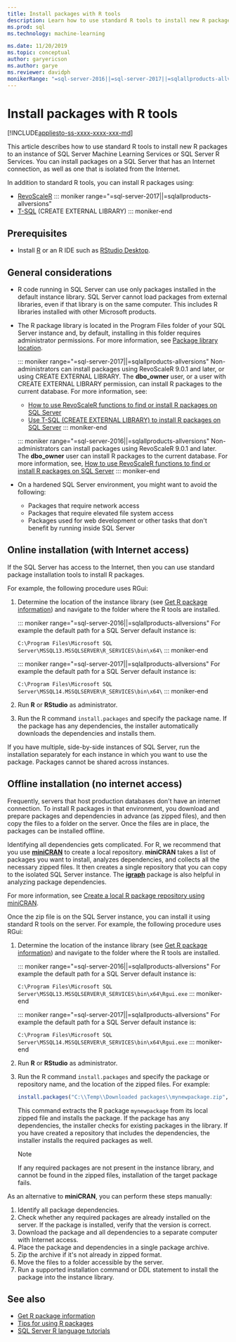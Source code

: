 ```yaml
---
title: Install packages with R tools
description: Learn how to use standard R tools to install new R packages to an instance of SQL Server Machine Learning Services or SQL Server R Services.
ms.prod: sql
ms.technology: machine-learning

ms.date: 11/20/2019
ms.topic: conceptual
author: garyericson
ms.author: garye
ms.reviewer: davidph
monikerRange: "=sql-server-2016||=sql-server-2017||=sqlallproducts-allversions"
---
```


# Install packages with R tools

[!INCLUDE[appliesto-ss-xxxx-xxxx-xxx-md](../../includes/appliesto-ss-xxxx-xxxx-xxx-md.md)]

This article describes how to use standard R tools to install new R packages to an instance of SQL Server Machine Learning Services or SQL Server R Services. You can install packages on a SQL Server that has an Internet connection, as well as one that is isolated from the Internet.

In addition to standard R tools, you can install R packages using:

+ [RevoScaleR](use-revoscaler-to-manage-r-packages.md)
::: moniker range="=sql-server-2017||=sqlallproducts-allversions"
+ [T-SQL](install-r-packages-tsql.md) (CREATE EXTERNAL LIBRARY)
::: moniker-end

## Prerequisites

- Install [R](https://www.r-project.org) or an R IDE such as [RStudio Desktop](https://www.rstudio.com/products/rstudio/download/).

## General considerations

+ R code running in SQL Server can use only packages installed in the default instance library. SQL Server cannot load packages from external libraries, even if that library is on the same computer.
This includes R libraries installed with other Microsoft products.

+ The R package library is located in the Program Files folder of your SQL Server instance and, by default, installing in this folder requires administrator permissions. For more information, see [Package library location](../package-management/r-package-information.md#default-r-library-location).

  ::: moniker range="=sql-server-2017||=sqlallproducts-allversions"
  Non-administrators can install packages using RevoScaleR 9.0.1 and later, or using CREATE EXTERNAL LIBRARY. The **dbo_owner** user, or a user with CREATE EXTERNAL LIBRARY permission, can install R packages to the current database. For more information, see:
  + [How to use RevoScaleR functions to find or install R packages on SQL Server](use-revoscaler-to-manage-r-packages.md)
  + [Use T-SQL (CREATE EXTERNAL LIBRARY) to install R packages on SQL Server](install-r-packages-tsql.md)
  ::: moniker-end

  ::: moniker range="=sql-server-2016||=sqlallproducts-allversions"
  Non-administrators can install packages using RevoScaleR 9.0.1 and later. The **dbo_owner** user can install R packages to the current database. For more information, see, [How to use RevoScaleR functions to find or install R packages on SQL Server](use-revoscaler-to-manage-r-packages.md)
  ::: moniker-end

+ On a hardened SQL Server environment, you might want to avoid the following:
  + Packages that require network access
  + Packages that require elevated file system access
  + Packages used for web development or other tasks that don't benefit by running inside SQL Server

## Online installation (with Internet access)

If the SQL Server has access to the Internet, then you can use standard package installation tools to install R packages.

For example, the following procedure uses RGui:

1. Determine the location of the instance library (see [Get R package information](../package-management/r-package-information.md)) and navigate to the folder where the R tools are installed.

   ::: moniker range="=sql-server-2016||=sqlallproducts-allversions"
   For example the default path for a SQL Server default instance is:

   `C:\Program Files\Microsoft SQL Server\MSSQL13.MSSQLSERVER\R_SERVICES\bin\x64\`
   ::: moniker-end

   ::: moniker range="=sql-server-2017||=sqlallproducts-allversions"
   For example the default path for a SQL Server default instance is:

   `C:\Program Files\Microsoft SQL Server\MSSQL14.MSSQLSERVER\R_SERVICES\bin\x64\`
   ::: moniker-end

1. Run **R** or **RStudio** as administrator.

1. Run the R command `install.packages` and specify the package name. If the package has any dependencies, the installer automatically downloads the dependencies and installs them.

If you have multiple, side-by-side instances of SQL Server, run the installation separately for each instance in which you want to use the package. Packages cannot be shared across instances.

## <a name = "bkmk_offlineInstall"></a> Offline installation (no internet access)

Frequently, servers that host production databases don't have an internet connection. To install R packages in that environment, you download and prepare packages and dependencies in advance (as zipped files), and then copy the files to a folder on the server. Once the files are in place, the packages can be installed offline.

Identifying all dependencies gets complicated. For R, we recommend that you use [**miniCRAN**](https://andrie.github.io/miniCRAN/) to create a local repository.
**miniCRAN** takes a list of packages you want to install, analyzes dependencies, and collects all the necessary zipped files. It then creates a single repository that you can copy to the isolated SQL Server instance. The [**igraph**](https://igraph.org/r/) package is also helpful in analyzing package dependencies.

For more information, see [Create a local R package repository using miniCRAN](create-a-local-package-repository-using-minicran.md).

Once the zip file is on the SQL Server instance, you can install it using standard R tools on the server. For example, the following procedure uses RGui:

1. Determine the location of the instance library (see [Get R package information](../package-management/r-package-information.md)) and navigate to the folder where the R tools are installed. 

   ::: moniker range="=sql-server-2016||=sqlallproducts-allversions"
   For example the default path for a SQL Server default instance is:

   `C:\Program Files\Microsoft SQL Server\MSSQL13.MSSQLSERVER\R_SERVICES\bin\x64\Rgui.exe`
   ::: moniker-end

   ::: moniker range="=sql-server-2017||=sqlallproducts-allversions"
   For example the default path for a SQL Server default instance is:

   `C:\Program Files\Microsoft SQL Server\MSSQL14.MSSQLSERVER\R_SERVICES\bin\x64\Rgui.exe`
   ::: moniker-end

1. Run **R** or **RStudio** as administrator.

1. Run the R command `install.packages` and specify the package or repository name, and the location of the zipped files. For example:

   ```R
   install.packages("C:\\Temp\\Downloaded packages\\mynewpackage.zip", repos=NULL)
   ```

   This command extracts the R package `mynewpackage` from its local zipped file and installs the package. If the package has any dependencies, the installer checks for existing packages in the library. If you have created a repository that includes the dependencies, the installer installs the required packages as well.

   > [!NOTE]
   > If any required packages are not present in the instance library, and cannot be found in the zipped files, installation of the target package fails.

As an alternative to **miniCRAN**, you can perform these steps manually:

1. Identify all package dependencies.
1. Check whether any required packages are already installed on the server. If the package is installed, verify that the version is correct.
1. Download the package and all dependencies to a separate computer with Internet access.
1. Place the package and dependencies in a single package archive.
1. Zip the archive if it's not already in zipped format.
1. Move the files to a folder accessible by the server.
1. Run a supported installation command or DDL statement to install the package into the instance library.

## See also

+ [Get R package information](r-package-information.md)
+ [Tips for using R packages](tips-for-using-r-packages.md)
+ [SQL Server R language tutorials](../tutorials/sql-server-r-tutorials.md)

